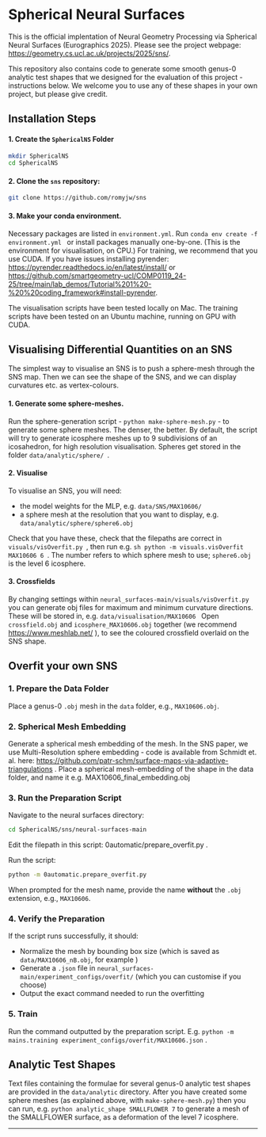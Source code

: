 # Spherical Neural Surfaces

This is the official implentation of Neural Geometry Processing via Spherical Neural Surfaces (Eurographics 2025).
Please see the project webpage: https://geometry.cs.ucl.ac.uk/projects/2025/sns/.

This repository also contains code to generate some smooth genus-0 analytic test shapes that we designed for the evaluation of this project - instructions below. We welcome you to use any of these shapes in your own project, but please give credit.

## Installation Steps

#### 1. Create the `SphericalNS` Folder
```sh
mkdir SphericalNS
cd SphericalNS
```

#### 2. Clone the `sns` repository:
```sh
git clone https://github.com/romyjw/sns
```
#### 3. Make your conda environment.

Necessary packages are listed in ```environment.yml```.
Run ```conda env create -f environment.yml ``` or install packages manually one-by-one.
(This is the environment for visualisation, on CPU.)
For training, we recommend that you use CUDA. 
If you have issues installing pyrender: https://pyrender.readthedocs.io/en/latest/install/ or https://github.com/smartgeometry-ucl/COMP0119_24-25/tree/main/lab_demos/Tutorial%201%20-%20%20coding_framework#install-pyrender.

The visualisation scripts have been tested locally on Mac.
The training scripts have been tested on an Ubuntu machine, running on GPU with CUDA.

## Visualising Differential Quantities on an SNS

The simplest way to visualise an SNS is to push a sphere-mesh through the SNS map. Then we can see the shape of the SNS, and we can display curvatures etc. as vertex-colours.

#### 1. Generate some sphere-meshes.
Run the sphere-generation script - ```python make-sphere-mesh.py``` - to generate some sphere meshes. The denser, the better. By default, the script will try to generate icosphere meshes up to 9 subdivisions of an icosahedron, for high resolution visualisation. Spheres get stored in the folder ```data/analytic/sphere/ ```.

#### 2. Visualise
To visualise an SNS, you will need:
- the model weights for the MLP, e.g. ```data/SNS/MAX10606/ ```
- a sphere mesh at the resolution that you want to display, e.g. ```data/analytic/sphere/sphere6.obj ```

Check that you have these, check that the filepaths are correct in ```visuals/visOverfit.py ```, then run e.g. ```sh python -m visuals.visOverfit  MAX10606 6 ```. The number refers to which sphere mesh to use; ```sphere6.obj``` is the level 6 icosphere.

#### 3. Crossfields
By changing settings within ```neural_surfaces-main/visuals/visOverfit.py ``` you can generate obj files for maximum and minimum curvature directions. These will be stored in, e.g. ```data/visualisation/MAX10606 ```
Open ```crossfield.obj``` and ```icosphere_MAX10606.obj``` together (we recommend https://www.meshlab.net/ ), to see the coloured crossfield overlaid on the SNS shape.

## Overfit your own SNS


### 1. Prepare the Data Folder

Place a genus-0 `.obj` mesh in the `data` folder, e.g., `MAX10606.obj`.

### 2. Spherical Mesh Embedding
Generate a spherical mesh embedding of the mesh. In the SNS paper, we use Multi-Resolution sphere embedding - code is available from Schmidt et. al. here: https://github.com/patr-schm/surface-maps-via-adaptive-triangulations .
Place a spherical mesh-embedding of the shape in the data folder, and name it e.g. MAX10606_final_embedding.obj


### 3. Run the Preparation Script
Navigate to the neural surfaces directory:
```sh
cd SphericalNS/sns/neural-surfaces-main
```
Edit the filepath in this script: 0automatic/prepare_overfit.py .

Run the script:
```sh
python -m 0automatic.prepare_overfit.py
```
When prompted for the mesh name, provide the name **without** the `.obj` extension, e.g., `MAX10606`.

### 4. Verify the Preparation
If the script runs successfully, it should:
- Normalize the mesh by bounding box size (which is saved as ```data/MAX10606_nB.obj```, for example )
- Generate a `.json` file in ```neural_surfaces-main/experiment_configs/overfit/``` (which you can customise if you choose)
- Output the exact command needed to run the overfitting

### 5. Train

Run the command outputted by the preparation script. E.g. 
```python -m mains.training experiment_configs/overfit/MAX10606.json``` .



## Analytic Test Shapes


Text files containing the formulae for several genus-0 analytic test shapes are provided in the ```data/analytic``` directory. After you have created some sphere meshes (as explained above, with ```make-sphere-mesh.py```) then you can run, e.g. ```python analytic_shape SMALLFLOWER 7``` to generate a mesh of the SMALLFLOWER surface, as a deformation of the level 7 icosphere.


---

